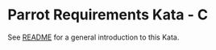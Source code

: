 # Parrot Requirements Kata - C

See [README](../README.md) for a general introduction to this Kata.
